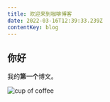 ```yaml
---
title: 欢迎来到咖啡博客
date: 2022-03-16T12:39:33.239Z
contentKey: blog
---
```

## 你好

我的**第一个**博文。

![cup of coffee](/img/unnamed.jpg "cup of coffee")